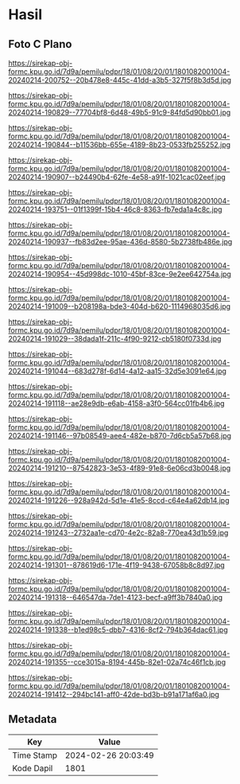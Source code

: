 # Hasil

## Foto C Plano

https://sirekap-obj-formc.kpu.go.id/7d9a/pemilu/pdpr/18/01/08/20/01/1801082001004-20240214-200752--20b478e8-445c-41dd-a3b5-327f5f8b3d5d.jpg

https://sirekap-obj-formc.kpu.go.id/7d9a/pemilu/pdpr/18/01/08/20/01/1801082001004-20240214-190829--77704bf8-6d48-49b5-91c9-84fd5d90bb01.jpg

https://sirekap-obj-formc.kpu.go.id/7d9a/pemilu/pdpr/18/01/08/20/01/1801082001004-20240214-190844--b11536bb-655e-4189-8b23-0533fb255252.jpg

https://sirekap-obj-formc.kpu.go.id/7d9a/pemilu/pdpr/18/01/08/20/01/1801082001004-20240214-190907--b24490b4-62fe-4e58-a91f-1021cac02eef.jpg

https://sirekap-obj-formc.kpu.go.id/7d9a/pemilu/pdpr/18/01/08/20/01/1801082001004-20240214-193751--01f1399f-15b4-46c8-8363-fb7eda1a4c8c.jpg

https://sirekap-obj-formc.kpu.go.id/7d9a/pemilu/pdpr/18/01/08/20/01/1801082001004-20240214-190937--fb83d2ee-95ae-436d-8580-5b2738fb486e.jpg

https://sirekap-obj-formc.kpu.go.id/7d9a/pemilu/pdpr/18/01/08/20/01/1801082001004-20240214-190954--45d998dc-1010-45bf-83ce-9e2ee642754a.jpg

https://sirekap-obj-formc.kpu.go.id/7d9a/pemilu/pdpr/18/01/08/20/01/1801082001004-20240214-191009--b208198a-bde3-404d-b620-1114968035d6.jpg

https://sirekap-obj-formc.kpu.go.id/7d9a/pemilu/pdpr/18/01/08/20/01/1801082001004-20240214-191029--38dada1f-211c-4f90-9212-cb5180f0733d.jpg

https://sirekap-obj-formc.kpu.go.id/7d9a/pemilu/pdpr/18/01/08/20/01/1801082001004-20240214-191044--683d278f-6d14-4a12-aa15-32d5e3091e64.jpg

https://sirekap-obj-formc.kpu.go.id/7d9a/pemilu/pdpr/18/01/08/20/01/1801082001004-20240214-191118--ae28e9db-e6ab-4158-a3f0-564cc01fb4b6.jpg

https://sirekap-obj-formc.kpu.go.id/7d9a/pemilu/pdpr/18/01/08/20/01/1801082001004-20240214-191146--97b08549-aee4-482e-b870-7d6cb5a57b68.jpg

https://sirekap-obj-formc.kpu.go.id/7d9a/pemilu/pdpr/18/01/08/20/01/1801082001004-20240214-191210--87542823-3e53-4f89-91e8-6e06cd3b0048.jpg

https://sirekap-obj-formc.kpu.go.id/7d9a/pemilu/pdpr/18/01/08/20/01/1801082001004-20240214-191226--928a942d-5d1e-41e5-8ccd-c64e4a62db14.jpg

https://sirekap-obj-formc.kpu.go.id/7d9a/pemilu/pdpr/18/01/08/20/01/1801082001004-20240214-191243--2732aa1e-cd70-4e2c-82a8-770ea43d1b59.jpg

https://sirekap-obj-formc.kpu.go.id/7d9a/pemilu/pdpr/18/01/08/20/01/1801082001004-20240214-191301--878619d6-171e-4f19-9438-67058b8c8d97.jpg

https://sirekap-obj-formc.kpu.go.id/7d9a/pemilu/pdpr/18/01/08/20/01/1801082001004-20240214-191318--646547da-7de1-4123-becf-a9ff3b7840a0.jpg

https://sirekap-obj-formc.kpu.go.id/7d9a/pemilu/pdpr/18/01/08/20/01/1801082001004-20240214-191338--b1ed98c5-dbb7-4316-8cf2-794b364dac61.jpg

https://sirekap-obj-formc.kpu.go.id/7d9a/pemilu/pdpr/18/01/08/20/01/1801082001004-20240214-191355--cce3015a-8194-445b-82e1-02a74c46f1cb.jpg

https://sirekap-obj-formc.kpu.go.id/7d9a/pemilu/pdpr/18/01/08/20/01/1801082001004-20240214-191412--294bc141-aff0-42de-bd3b-b91a171af6a0.jpg


## Metadata

| Key        | Value               |
| ---------- | ------------------- |
| Time Stamp | 2024-02-26 20:03:49 |
| Kode Dapil | 1801                |



